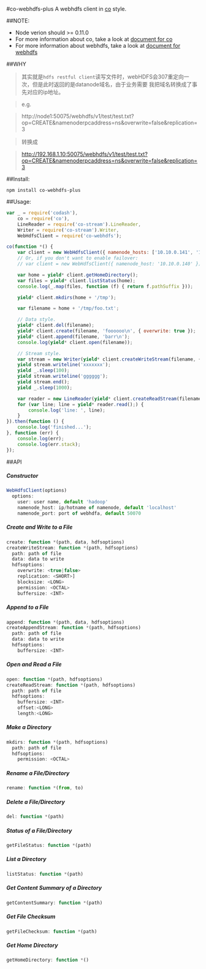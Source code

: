 #co-webhdfs-plus
  A webhdfs client in [co](https://github.com/tj/co) style.

##NOTE:
  - Node verion should >= 0.11.0
  - For more information about co, take a look at [document for co](https://github.com/visionmedia/co)
  - For more information about webhdfs, take a look at [document for webhdfs](http://hadoop.apache.org/docs/stable2/hadoop-project-dist/hadoop-hdfs/WebHDFS.html)

##WHY
> 其实就是`hdfs restful client`读写文件时，webHDFS会307重定向一次，但是此时返回的是datanode域名，由于业务需要
> 我把域名转换成了事先对应的ip地址。

> e.g.

> http://node1:50075/webhdfs/v1/test/test.txt?op=CREATE&namenoderpcaddress=ns&overwrite=false&replication=3

> 转换成

> http://192.168.1.10:50075/webhdfs/v1/test/test.txt?op=CREATE&namenoderpcaddress=ns&overwrite=false&replication=3

##Install:
```
npm install co-webhdfs-plus
```

##Usage:
```js
var _ = require('codash'),
    co = require('co'),
    LineReader = require('co-stream').LineReader,
    Writer = require('co-stream').Writer,
    WebHdfsClient = require('co-webhdfs');

co(function *() {
    var client = new WebHdfsClient({ namenode_hosts: ['10.10.0.141', '10.10.0.140'] });
    // Or, if you don't want to enable failover:
    // var client = new WebHdfsClient({ namenode_host: '10.10.0.140' });

    var home = yield* client.getHomeDirectory();
    var files = yield* client.listStatus(home);
    console.log(_.map(files, function (f) { return f.pathSuffix }));

    yield* client.mkdirs(home + '/tmp');

    var filename = home + '/tmp/foo.txt';

    // Data style.
    yield* client.del(filename);
    yield* client.create(filename, 'foooooo\n', { overwrite: true });
    yield* client.append(filename, 'barr\n');
    console.log(yield* client.open(filename));

    // Stream style.
    var stream = new Writer(yield* client.createWriteStream(filename, { overwrite: true }));
    yield stream.writeline('xxxxxxx');
    yield _.sleep(100);
    yield stream.writeline('gggggg');
    yield stream.end();
    yield _.sleep(1000);

    var reader = new LineReader(yield* client.createReadStream(filename));
    for (var line; line = yield* reader.read();) {
        console.log('line: ', line);
    }
}).then(function () {
    console.log('finished...');
}, function (err) {
    console.log(err);
    console.log(err.stack);
});
```

##API
##### Constructor
```js
WebHdfsClient(options)
  options:
    user: user name, default 'hadoop'
    namenode_host: ip/hotname of namenode, default 'localhost'
    namenode_port: port of webhdfa, default 50070
```
##### Create and Write to a File
```js
create: function *(path, data, hdfsoptions)
createWriteStream: function *(path, hdfsoptions)
  path: path of file
  data: data to write
  hdfsoptions:
    overwrite: <true|false>
    replication: <SHORT>]
    blocksize: <LONG>
    permission: <OCTAL>
    buffersize: <INT>
```
##### Append to a File
```js
append: function *(path, data, hdfsoptions)
createAppendStream: function *(path, hdfsoptions)
  path: path of file
  data: data to write
  hdfsoptions:
    buffersize: <INT>
```
##### Open and Read a File
```js
open: function *(path, hdfsoptions)
createReadStream: function *(path, hdfsoptions)
  path: path of file
  hdfsoptions:
    buffersize: <INT>
    offset:<LONG>
    length:<LONG>
```
##### Make a Directory
```js
mkdirs: function *(path, hdfsoptions)
  path: path of file
  hdfsoptions:
    permission: <OCTAL>
```
##### Rename a File/Directory
```js
rename: function *(from, to)
```
##### Delete a File/Directory
```js
del: function *(path)
```
##### Status of a File/Directory
```js
getFileStatus: function *(path)
```
##### List a Directory
```js
listStatus: function *(path)
```
##### Get Content Summary of a Directory
```js
getContentSummary: function *(path)
```
##### Get File Checksum
```js
getFileChecksum: function *(path)
```
##### Get Home Directory
```js
getHomeDirectory: function *()
```
